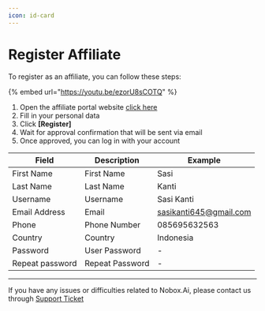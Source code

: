 ```yaml
---
icon: id-card
---
```


# Register Affiliate

To register as an affiliate, you can follow these steps:

{% embed url="https://youtu.be/ezorU8sCOTQ" %}

1. Open the affiliate portal website [click here](https://crm.nobox.ai/affiliate/authentication_affiliate/register)
2. Fill in your personal data
3. Click **\[Register]**
4. Wait for approval confirmation that will be sent via email
5. Once approved, you can log in with your account

| Field           | Description     | Example                |
| --------------- | --------------- | ---------------------- |
| First Name      | First Name      | Sasi                   |
| Last Name       | Last Name       | Kanti                  |
| Username        | Username        | Sasi Kanti             |
| Email Address   | Email           | sasikanti645@gmail.com |
| Phone           | Phone Number    | 085695632563           |
| Country         | Country         | Indonesia              |
| Password        | User Password   | -                      |
| Repeat password | Repeat Password | -                      |

***

If you have any issues or difficulties related to Nobox.Ai, please contact us through [Support Ticket](https://crm.nobox.ai/clients/tickets)
